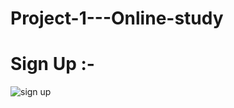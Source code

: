 # Project-1---Online-study

# Sign Up :-
![sign up](https://user-images.githubusercontent.com/43475033/94194122-e2cc9d80-fece-11ea-8e69-146e09300306.png)

